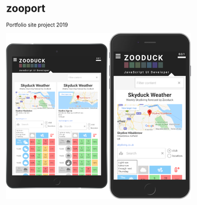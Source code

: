 # zooport
Portfolio site project 2019

![alt text](https://github.com/zooduck/screenshots/blob/master/zooport-2019/skyduck-weather/skyduck-weather-ipad-iphone-portrait.png)
